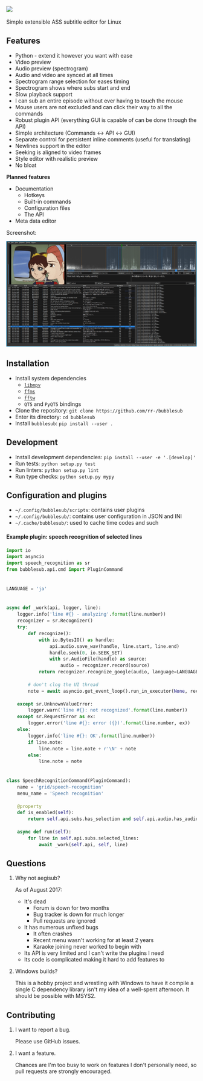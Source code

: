 ![](https://cdn.rawgit.com/rr-/bubblesub/master/docs/logo.svg)

Simple extensible ASS subtitle editor for Linux

## Features

- Python - extend it however you want with ease
- Video preview
- Audio preview (spectrogram)
- Audio and video are synced at all times
- Spectrogram range selection for eases timing
- Spectrogram shows where subs start and end
- Slow playback support
- I can sub an entire episode without ever having to touch the mouse
- Mouse users are not excluded and can click their way to all the commands
- Robust plugin API (everything GUI is capable of can be done through the API)
- Simple architecture (Commands ↔ API ↔ GUI)
- Separate control for persistent inline comments (useful for translating)
- Newlines support in the editor
- Seeking is aligned to video frames
- Style editor with realistic preview
- No bloat

**Planned features**

- Documentation
    - Hotkeys
    - Built-in commands
    - Configuration files
    - The API
- Meta data editor

Screenshot:

![](docs/screen.png)

## Installation

- Install system dependencies
    - [`libmpv`](https://github.com/mpv-player/mpv.git)
    - [`ffms`](https://github.com/FFMS/ffms2)
    - [`fftw`](https://github.com/FFTW/fftw3)
    - `QT5` and `PyQT5` bindings
- Clone the repository: `git clone https://github.com/rr-/bubblesub`
- Enter its directory: `cd bubblesub`
- Install `bubblesub`: `pip install --user .`

## Development

- Install development dependencies: `pip install --user -e '.[develop]'`
- Run tests: `python setup.py test`
- Run linters: `python setup.py lint`
- Run type checks: `python setup.py mypy`

## Configuration and plugins

- `~/.config/bubblesub/scripts`: contains user plugins
- `~/.config/bubblesub/`: contains user configuration in JSON and INI
- `~/.cache/bubblesub/`: used to cache time codes and such

#### Example plugin: speech recognition of selected lines

```python
import io
import asyncio
import speech_recognition as sr
from bubblesub.api.cmd import PluginCommand


LANGUAGE = 'ja'


async def _work(api, logger, line):
    logger.info('line #{} - analyzing'.format(line.number))
    recognizer = sr.Recognizer()
    try:
        def recognize():
            with io.BytesIO() as handle:
                api.audio.save_wav(handle, line.start, line.end)
                handle.seek(0, io.SEEK_SET)
                with sr.AudioFile(handle) as source:
                    audio = recognizer.record(source)
            return recognizer.recognize_google(audio, language=LANGUAGE)

        # don't clog the UI thread
        note = await asyncio.get_event_loop().run_in_executor(None, recognize)

    except sr.UnknownValueError:
        logger.warn('line #{}: not recognized'.format(line.number))
    except sr.RequestError as ex:
        logger.error('line #{}: error ({})'.format(line.number, ex))
    else:
        logger.info('line #{}: OK'.format(line.number))
        if line.note:
            line.note = line.note + r'\N' + note
        else:
            line.note = note


class SpeechRecognitionCommand(PluginCommand):
    name = 'grid/speech-recognition'
    menu_name = 'Speech recognition'

    @property
    def is_enabled(self):
        return self.api.subs.has_selection and self.api.audio.has_audio_source

    async def run(self):
        for line in self.api.subs.selected_lines:
            await _work(self.api, self, line)
```

## Questions

1. Why not aegisub?

    As of August 2017:

    - It's dead
        - Forum is down for two months
        - Bug tracker is down for much longer
        - Pull requests are ignored
    - It has numerous unfixed bugs
        - It often crashes
        - Recent menu wasn't working for at least 2 years
        - Karaoke joining never worked to begin with
    - Its API is very limited and I can't write the plugins I need
    - Its code is complicated making it hard to add features to

2. Windows builds?

    This is a hobby project and wrestling with Windows to have it compile a
    single C dependency library isn't my idea of a well-spent afternoon. It
    should be possible with MSYS2.

## Contributing

1. I want to report a bug.

    Please use GitHub issues.

2. I want a feature.

    Chances are I'm too busy to work on features I don't personally need, so
    pull requests are strongly encouraged.
